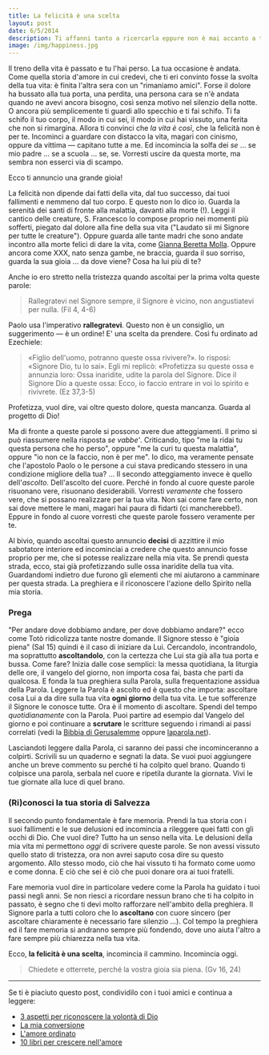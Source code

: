 ```yaml
---
title: La felicità è una scelta
layout: post
date: 6/5/2014
description: Ti affanni tanto a ricercarla eppure non è mai accanto a te. La desideri ma non ti comporti come se la volessi. La vedi negl'altri, la sogni, la vivi per un momento, per poi perderla di nuovo per una sciocchezza. Aldilà di ogni finzione, alla domanda "cosa desideri di più per la tua vita?" ognuno di noi risponde "essere felice". Ecco, è il momento di sceglierlo. Continua a leggere.
image: /img/happiness.jpg
---
```


Il treno della vita è passato e tu l'hai perso. La tua occasione è andata. Come quella storia d'amore in cui credevi, che ti eri convinto fosse la svolta della tua vita: è finita l'altra sera con un "rimaniamo amici". Forse il dolore ha bussato alla tua porta, una perdita, una persona cara se n'è andata quando ne avevi ancora bisogno, così senza motivo nel silenzio della notte. O ancora più semplicemente ti guardi allo specchio e ti fai schifo. Ti fa schifo il tuo corpo, il modo in cui sei, il modo in cui hai vissuto, una ferita che non si rimargina. Allora ti convinci che *la vita è così*, che la felicità non è per te. Incominci a guardare con distacco la vita, magari con cinismo, oppure da vittima &mdash; capitano tutte a me. Ed incomincia la solfa dei *se* ... se mio padre ... se a scuola ... se, se. Vorresti uscire da questa morte, ma sembra non esserci via di scampo.

Ecco ti annuncio una grande gioia!

La felicità non dipende dai fatti della vita, dal tuo successo, dai tuoi fallimenti e nemmeno dal tuo corpo. E questo non lo dico io. Guarda la serenità dei santi di fronte alla malattia, davanti alla morte (!). Leggi il cantico delle creature, S. Francesco lo compose proprio nei momenti più sofferti, piegato dal dolore alla fine della sua vita ("Laudato sii mi Signore per tutte le creature"). Oppure guarda alle tante madri che sono andate incontro alla morte felici di dare la vita, come [Gianna Beretta Molla](). Oppure ancora come XXX, nato senza gambe, ne braccia, guarda il suo sorriso, guarda la sua gioia ... da dove viene? Cosa ha lui più di te?

Anche io ero stretto nella tristezza quando ascoltai per la prima volta queste parole:

>  Rallegratevi nel Signore sempre, il Signore è vicino, non angustiatevi per nulla. (Fil 4, 4-6)

Paolo usa l'imperativo **rallegratevi**. 
Questo non è un consiglio, un suggerimento &mdash; è un ordine! E' una scelta da prendere. 
Così fu ordinato ad Ezechiele: 

> «Figlio dell'uomo, potranno queste ossa rivivere?». Io risposi: «Signore Dio, tu lo sai».  Egli mi replicò: «Profetizza su queste ossa e annunzia loro: Ossa inaridite, udite la parola del Signore. Dice il Signore Dio a queste ossa: Ecco, io faccio entrare in voi lo spirito e rivivrete. (Ez 37,3-5)

Profetizza, vuol dire, vai oltre questo dolore, questa mancanza. Guarda al progetto di Dio! 

Ma di fronte a queste parole si possono avere due atteggiamenti. Il primo si può riassumere nella risposta *se vabbe'*. Criticando, tipo "me la ridai tu questa persona che ho perso", oppure "me la curi tu questa malattia", oppure "io non ce la faccio, non è per me". Io dico, ma veramente pensate che l'apostolo Paolo o le persone a cui stava predicando stessero in una condizione migliore della tua? ... Il secondo atteggiamento invece è quello dell'*ascolto*. Dell'ascolto del cuore. Perché in fondo al cuore queste parole risuonano vere, risuonano desiderabili. Vorresti *veramente* che fossero vere, che si possano realizzare per la tua vita. Non sai come fare certo, non sai dove mettere le mani, magari hai paura di fidarti (ci mancherebbe!). Eppure in fondo al cuore vorresti che queste parole fossero veramente per te.

Al bivio, quando ascoltai questo annuncio **decisi** di azzittire il mio  sabotatore interiore  ed incominciai a credere che questo annuncio fosse proprio per me, che si potesse realizzare nella mia vita. Se prendi questa strada, ecco, stai già profetizzando sulle ossa inaridite della tua vita. Guardandomi indietro due furono gli elementi che mi aiutarono a camminare per questa strada. La preghiera e il riconoscere l'azione dello Spirito nella mia storia. 

### Prega

"Per andare dove dobbiamo andare, per dove dobbiamo andare?" ecco come Totò ridicolizza tante nostre domande. Il Signore stesso è "gioia piena" (Sal 15) quindi è il caso di iniziare da Lui. Cercandolo, incontrandolo, ma soprattutto **ascoltandolo**, con la certezza che Lui sta già alla tua porta e bussa. Come fare? Inizia dalle cose semplici: la messa quotidiana, la liturgia delle ore, il vangelo del giorno, non importa cosa fai, basta che parti da qualcosa. E fonda la tua preghiera sulla Parola, sulla frequentazione assidua della Parola. Leggere la Parola è ascolto ed è questo che importa: ascoltare cosa Lui a da dire sulla tua vita **ogni giorno** della tua vita. Le tue sofferenze il Signore le conosce tutte. Ora è il momento di ascoltare. Spendi del tempo *quotidianamente* con la Parola. Puoi partire ad esempio dal Vangelo del giorno e poi continuare a **scrutare** le scritture seguendo i rimandi ai passi correlati (vedi la [Bibbia di Gerusalemme](http://5p2p.it/2013/12/16/10libri.html) oppure [laparola.net](http://laparola.net)).

Lasciandoti leggere dalla Parola, ci saranno dei passi che incominceranno a colpirti. Scrivili su un quaderno e segnati la data. Se vuoi puoi aggiungere anche un breve commento su perché ti ha colpito quel brano. Quando ti colpisce una parola, serbala nel cuore e ripetila durante la giornata. Vivi le tue giornate alla luce di quel brano. 


### (Ri)conosci la tua storia di Salvezza

Il secondo punto fondamentale è fare memoria. Prendi la tua storia con i suoi fallimenti e le sue delusioni ed incomincia a rileggere quei fatti con gli occhi di Dio. Che vuol dire? Tutto ha un senso nella vita. Le delusioni della mia vita mi permettono *oggi* di scrivere queste parole. Se non avessi vissuto quello stato di tristezza, ora non avrei saputo cosa dire su questo argomento. Allo stesso modo, ciò che hai vissuto ti ha formato come uomo e come donna. E ciò che sei è ciò che puoi donare ora ai tuoi fratelli. 

Fare memoria vuol dire in particolare vedere come la Parola ha guidato i tuoi passi negli anni. Se non riesci a ricordare nessun brano che ti ha colpito in passato, è segno che ti devi molto rafforzare nell'ambito della preghiera. Il Signore parla a tutti coloro che lo **ascoltano** con cuore sincero (per ascoltare chiaramente è necessario fare silenzio ...). Col tempo la preghiera ed il fare memoria si andranno sempre più fondendo, dove uno aiuta l'altro a fare sempre più chiarezza nella tua vita.

Ecco, **la felicità è una scelta**, incomincia il cammino. 
Incomincia oggi.

> Chiedete e otterrete, perché la vostra gioia sia piena. (Gv 16, 24)

---

Se ti è piaciuto questo post, condividilo con i tuoi amici e continua a leggere:

- [3 aspetti per riconoscere la volontà di Dio](http://5p2p.it/2013/12/04/cosa-vuoi-che-io-faccia.html)
- [La mia conversione](http://5p2p.it/2013/10/29/la-mia-conversione.html)
- [L'amore ordinato](http://5p2p.it/2014/02/28/amore-ordinato.html)
- [10 libri per crescere nell'amore](http://5p2p.it/2013/12/16/10libri.html)
 
